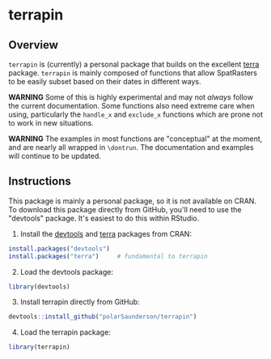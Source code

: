 # terrapin

## Overview
`terrapin` is (currently) a personal package that builds on the excellent [terra](https://rspatial.org) package. `terrapin` is mainly composed of 
functions that allow SpatRasters to be easily subset based on their dates in 
different ways. 

**WARNING** Some of this is highly experimental and may not *always* follow the
current documentation. Some functions also need extreme care when using, 
particularly the `handle_x` and `exclude_x` functions which are prone not to
work in new situations.

**WARNING** The examples in most functions are "conceptual" at the moment, and 
are nearly all wrapped in `\dontrun`. The documentation and examples will 
continue to be updated.

## Instructions
This package is mainly a personal package, so it is not available on CRAN.
To download this package directly from GitHub, you'll need to use the "devtools" 
package.
It's easiest to do this within RStudio.

1) Install the [devtools](https://github.com/hadley/devtools) and [terra](https://rspatial.org) packages from CRAN: 
``` R
install.packages("devtools")
install.packages("terra")     # fundamental to terrapin
```

2) Load the devtools package:
```R
library(devtools)
```

3) Install terrapin directly from GitHub:
```R
devtools::install_github("polarSaunderson/terrapin")
```

4) Load the terrapin package:
```R
library(terrapin)
```
